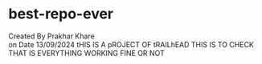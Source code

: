 # best-repo-ever
Created By Prakhar Khare  
on  Date 13/09/2024 
tHIS IS A pROJECT OF tRAILhEAD
THIS IS TO CHECK THAT IS EVERYTHING WORKING FINE OR NOT 

